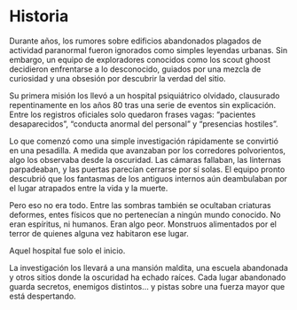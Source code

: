 
<!DOCTYPE html>
<html>
<head>
    <meta charset="UTF-8" />
    
</head>
<body>

<h1>Historia</h1>
<p> Durante años, los rumores sobre edificios abandonados plagados de actividad paranormal fueron ignorados como simples leyendas urbanas. Sin embargo, un equipo de exploradores conocidos como los scout ghoost decidieron enfrentarse a lo desconocido, guiados por una mezcla de curiosidad y una obsesión por descubrir la verdad del sitio.

Su primera misión los llevó a un hospital psiquiátrico olvidado, clausurado repentinamente en los años 80 tras una serie de eventos sin explicación. Entre los registros oficiales solo quedaron frases vagas: “pacientes desaparecidos”, “conducta anormal del personal” y “presencias hostiles”.

Lo que comenzó como una simple investigación rápidamente se convirtió en una pesadilla. A medida que avanzaban por los corredores polvorientos, algo los observaba desde la oscuridad. Las cámaras fallaban, las linternas parpadeaban, y las puertas parecían cerrarse por sí solas. El equipo pronto descubrió que los fantasmas de los antiguos internos aún deambulaban por el lugar atrapados entre la vida y la muerte.

Pero eso no era todo.
Entre las sombras también se ocultaban criaturas deformes, entes físicos que no pertenecían a ningún mundo conocido. No eran espíritus, ni humanos. Eran algo peor. Monstruos alimentados por el terror de quienes alguna vez habitaron ese lugar.

Aquel hospital fue solo el inicio.

La investigación los llevará a una mansión maldita, una escuela abandonada y otros sitios donde la oscuridad ha echado raíces. Cada lugar abandonado guarda secretos, enemigos distintos… y pistas sobre una fuerza mayor que está despertando.</p>

</body>
</html>